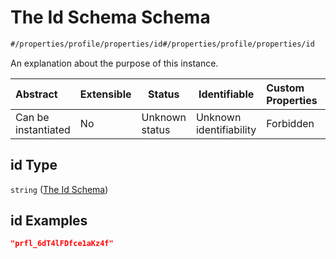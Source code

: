 # The Id Schema Schema

```txt
#/properties/profile/properties/id#/properties/profile/properties/id
```

An explanation about the purpose of this instance.


| Abstract            | Extensible | Status         | Identifiable            | Custom Properties | Additional Properties | Access Restrictions | Defined In                                                                                          |
| :------------------ | ---------- | -------------- | ----------------------- | :---------------- | --------------------- | ------------------- | --------------------------------------------------------------------------------------------------- |
| Can be instantiated | No         | Unknown status | Unknown identifiability | Forbidden         | Allowed               | none                | [policy_transaction.schema.json\*](../../out/policy_transaction.schema.json "open original schema") |

## id Type

`string` ([The Id Schema](policy_transaction-properties-the-profile-schema-properties-the-id-schema.md))

## id Examples

```json
"prfl_6dT4lFDfce1aKz4f"
```
